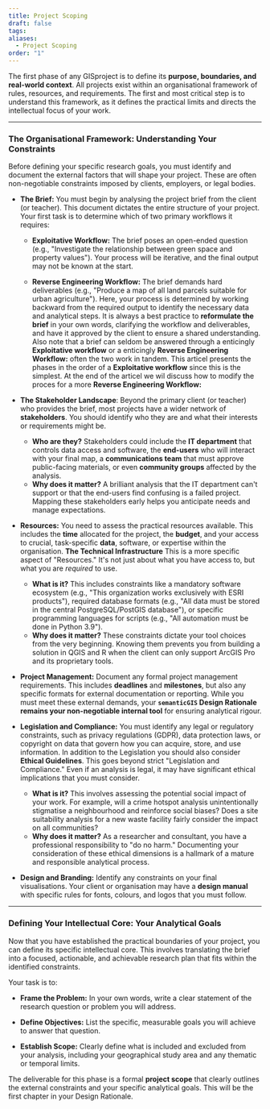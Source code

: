 ```yaml
---
title: Project Scoping
draft: false
tags:
aliases:
  - Project Scoping
order: "1"
---
```

The first phase of any GISproject is to define its **purpose, boundaries, and real-world context**. All projects exist within an organisational framework of rules, resources, and requirements. The first and most critical step is to understand this framework, as it defines the practical limits and directs the intellectual focus of your work.

---
### The Organisational Framework: Understanding Your Constraints

Before defining your specific research goals, you must identify and document the external factors that will shape your project. These are often non-negotiable constraints imposed by clients, employers, or legal bodies.

- **The Brief:** You must begin by analysing the project brief from the client (or teacher). This document dictates the entire structure of your project. Your first task is to determine which of two primary workflows it requires:
    
    - **Exploitative Workflow:** The brief poses an open-ended question (e.g., "Investigate the relationship between green space and property values"). Your process will be iterative, and the final output may not be known at the start.
        
    - **Reverse Engineering Workflow:** The brief demands hard deliverables (e.g., "Produce a map of all land parcels suitable for urban agriculture"). Here, your process is determined by working backward from the required output to identify the necessary data and analytical steps. 
	It is always a best practice to **reformulate the brief** in your own words, clarifying the workflow and deliverables, and have it approved by the client to ensure a shared understanding. Also note that a brief can seldom be answered through a  enticingly **Exploitative workflow** or a enticingly **Reverse Engineering Workflow:** often the two work in tandem. This articel presents the phases in the order of a **Exploitative workflow** since this is the simplest. At the end of the articel we wil discuss how to modify the proces for a more **Reverse Engineering Workflow:**
	
- **The Stakeholder Landscape**: Beyond the primary client (or teacher) who provides the brief, most projects have a wider network of **stakeholders**. You should identify who they are and what their interests or requirements might be.
	- **Who are they?** Stakeholders could include the **IT department** that controls data access and software, the **end-users** who will interact with your final map, a **communications team** that must approve public-facing materials, or even **community groups** affected by the analysis.
    - **Why does it matter?** A brilliant analysis that the IT department can't support or that the end-users find confusing is a failed project. Mapping these stakeholders early helps you anticipate needs and manage expectations.
        
- **Resources:** You need to assess the practical resources available. This includes the **time** allocated for the project, the **budget**, and your access to crucial, task-specific **data**, software, or expertise within the organisation. **The Technical Infrastructure** This is a more specific aspect of "Resources." It's not just about what you have access to, but what you are _required_ to use.
	- **What is it?** This includes constraints like a mandatory software ecosystem (e.g., "This organization works exclusively with ESRI products"), required database formats (e.g., "All data must be stored in the central PostgreSQL/PostGIS database"), or specific programming languages for scripts (e.g., "All automation must be done in Python 3.9").
	- **Why does it matter?** These constraints dictate your tool choices from the very beginning. Knowing them prevents you from building a solution in QGIS and R when the client can only support ArcGIS Pro and its proprietary tools.
	
- **Project Management:** Document any formal project management requirements. This includes **deadlines** and **milestones**, but also any specific formats for external documentation or reporting. While you must meet these external demands, your **`semanticGIS` Design Rationale remains your non-negotiable internal tool** for ensuring analytical rigour.
    
- **Legislation and Compliance:** You must identify any legal or regulatory constraints, such as privacy regulations (GDPR), data protection laws, or copyright on data that govern how you can acquire, store, and use information. In addition to the Legislation you should also consider  **Ethical Guidelines**. This goes beyond strict "Legislation and Compliance." Even if an analysis is legal, it may have significant ethical implications that you must consider.
	- **What is it?** This involves assessing the potential social impact of your work. For example, will a crime hotspot analysis unintentionally stigmatise a neighbourhood and reinforce social biases? Does a site suitability analysis for a new waste facility fairly consider the impact on all communities?
	- **Why does it matter?** As a researcher and consultant, you have a professional responsibility to "do no harm." Documenting your consideration of these ethical dimensions is a hallmark of a mature and responsible analytical process.
    
- **Design and Branding:** Identify any constraints on your final visualisations. Your client or organisation may have a **design manual** with specific rules for fonts, colours, and logos that you must follow.
    

---

### Defining Your Intellectual Core: Your Analytical Goals

Now that you have established the practical boundaries of your project, you can define its specific intellectual core. This involves translating the brief into a focused, actionable, and achievable research plan that fits within the identified constraints.

Your task is to:

- **Frame the Problem:** In your own words, write a clear statement of the research question or problem you will address.
    
- **Define Objectives:** List the specific, measurable goals you will achieve to answer that question.
    
- **Establish Scope:** Clearly define what is included and excluded from your analysis, including your geographical study area and any thematic or temporal limits.
    

The deliverable for this phase is a formal **project scope** that clearly outlines the external constraints and your specific analytical goals. This will be the first chapter in your Design Rationale.
